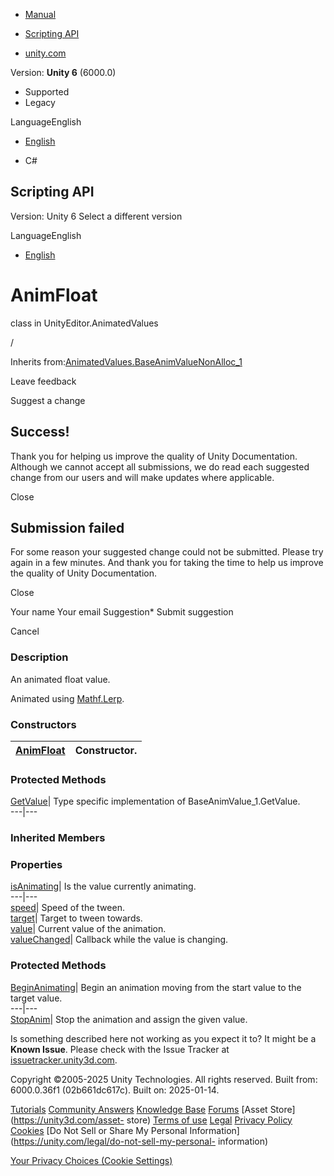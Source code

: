 [ ]()

  * [Manual](../Manual/index.html)
  * [Scripting API](../ScriptReference/index.html)

  * [unity.com](https://unity.com/)

Version: **Unity 6** (6000.0)

  * Supported
  * Legacy

LanguageEnglish

  * [English]()

  * C#

[ ](https://docs.unity3d.com)

## Scripting API

Version: Unity 6 Select a different version

LanguageEnglish

  * [English]()

# AnimFloat

class in UnityEditor.AnimatedValues

/

Inherits
from:[AnimatedValues.BaseAnimValueNonAlloc_1](AnimatedValues.BaseAnimValueNonAlloc_1.html)

Leave feedback

Suggest a change

## Success!

Thank you for helping us improve the quality of Unity Documentation. Although
we cannot accept all submissions, we do read each suggested change from our
users and will make updates where applicable.

Close

## Submission failed

For some reason your suggested change could not be submitted. Please <a>try
again</a> in a few minutes. And thank you for taking the time to help us
improve the quality of Unity Documentation.

Close

Your name Your email Suggestion* Submit suggestion

Cancel

[ ]()

### Description

An animated float value.

Animated using [Mathf.Lerp](Mathf.Lerp.html).

### Constructors

[AnimFloat](AnimatedValues.AnimFloat-ctor.html)| Constructor.  
---|---  
  
### Protected Methods

[GetValue](AnimatedValues.AnimFloat.GetValue.html)| Type specific
implementation of BaseAnimValue_1.GetValue.  
---|---  
  
### Inherited Members

### Properties

[isAnimating](AnimatedValues.BaseAnimValue_1-isAnimating.html)| Is the value
currently animating.  
---|---  
[speed](AnimatedValues.BaseAnimValue_1-speed.html)| Speed of the tween.  
[target](AnimatedValues.BaseAnimValue_1-target.html)| Target to tween towards.  
[value](AnimatedValues.BaseAnimValue_1-value.html)| Current value of the
animation.  
[valueChanged](AnimatedValues.BaseAnimValue_1-valueChanged.html)| Callback
while the value is changing.  
  
### Protected Methods

[BeginAnimating](AnimatedValues.BaseAnimValue_1.BeginAnimating.html)| Begin an
animation moving from the start value to the target value.  
---|---  
[StopAnim](AnimatedValues.BaseAnimValue_1.StopAnim.html)| Stop the animation
and assign the given value.  
  
Is something described here not working as you expect it to? It might be a
**Known Issue**. Please check with the Issue Tracker at
[issuetracker.unity3d.com](https://issuetracker.unity3d.com).

Copyright ©2005-2025 Unity Technologies. All rights reserved. Built from:
6000.0.36f1 (02b661dc617c). Built on: 2025-01-14.

[Tutorials](https://unity3d.com/learn) [Community
Answers](https://answers.unity3d.com) [Knowledge
Base](https://support.unity3d.com/hc/en-us)
[Forums](https://forum.unity3d.com) [Asset Store](https://unity3d.com/asset-
store) [Terms of use](https://docs.unity3d.com/Manual/TermsOfUse.html)
[Legal](https://unity.com/legal) [Privacy
Policy](https://unity.com/legal/privacy-policy)
[Cookies](https://unity.com/legal/cookie-policy) [Do Not Sell or Share My
Personal Information](https://unity.com/legal/do-not-sell-my-personal-
information)

[Your Privacy Choices (Cookie Settings)](javascript:void\(0\);)

